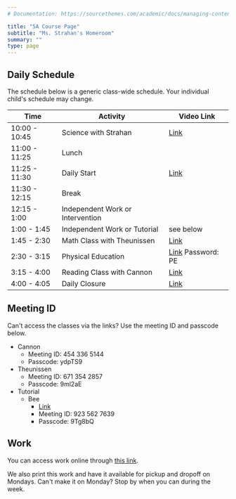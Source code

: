 ```yaml
---
# Documentation: https://sourcethemes.com/academic/docs/managing-content/

title: "5A Course Page"
subtitle: "Ms. Strahan's Homeroom"
summary: ""
type: page
---
```


## Daily Schedule

The schedule below is a generic class-wide schedule. Your individual
child's schedule may change.

Time|Activity|Video Link
---|---|---
10:00 - 10:45|Science with Strahan|[Link](https://us04web.zoom.us/j/2026814974?pwd=L0NqbUJ3MmlSVlF1dFZEdXlJWFFPQT09)
11:00 - 11:25|Lunch|
11:25 - 11:30|Daily Start|[Link](https://us04web.zoom.us/j/2026814974?pwd=L0NqbUJ3MmlSVlF1dFZEdXlJWFFPQT09)
11:30 - 12:15|Break|
12:15 - 1:00|Independent Work or Intervention|
1:00 - 1:45|Independent Work or Tutorial|see below
1:45 - 2:30|Math Class with Theunissen|[Link](https://us04web.zoom.us/j/6713542857?pwd=cDZtQ1d3eFlPWHRJbVArNHRRUWNOdz09)
2:30 - 3:15|Physical Education|[Link](https://us04web.zoom.us/j/2014753721) Password: PE
3:15 - 4:00|Reading Class with Cannon|[Link](https://zoom.us/j/4543365144?pwd=RXV3M0hBTjZCZHNna080SEJTcnpadz09)
4:00 - 4:05|Daily Closure|[Link](https://zoom.us/j/4543365144?pwd=RXV3M0hBTjZCZHNna080SEJTcnpadz09)

## Meeting ID

Can't access the classes via the links? Use the meeting ID and passcode
below.

- Cannon
  - Meeting ID: 454 336 5144
  - Passcode: ydpTS9
- Theunissen
  - Meeting ID: 671 354 2857
  - Passcode: 9ml2aE
- Tutorial
  - Bee
    - [Link](https://zoom.us/j/9235627639?pwd=eVU4MFAvSVZFR0FjYUU3T2pQMlVOdz09)
    - Meeting ID: 923 562 7639
    - Passcode: 9Tg8bQ

## Work

You can access work online through
[this link](https://drive.google.com/drive/folders/1ARDAWlPE_hEB93eaTpLe0Pe11RQPA7UO?usp=sharing).

We also print this work
and have it available for pickup and dropoff on Mondays. Can't make it
on Monday? Stop by when you can during the week.



